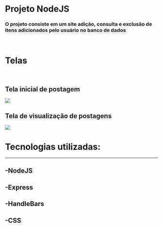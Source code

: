 # Projeto NodeJS


### O projeto consiste em um site adição, consulta e exclusão de itens adicionados pelo usuário no banco de dados

<br>

# Telas 

<br>

## Tela inicial de postagem
<img src="https://ik.imagekit.io/wehu5dn0m/tela-post.PNG?ik-sdk-version=javascript-1.4.3&updatedAt=1676315683341"> 

## Tela de visualização de postagens
<img src="https://ik.imagekit.io/wehu5dn0m/tela-consulta.PNG?ik-sdk-version=javascript-1.4.3&updatedAt=1676315692517"> 



# Tecnologias utilizadas:
<hr>

## -NodeJS

## -Express

## -HandleBars

## -CSS
